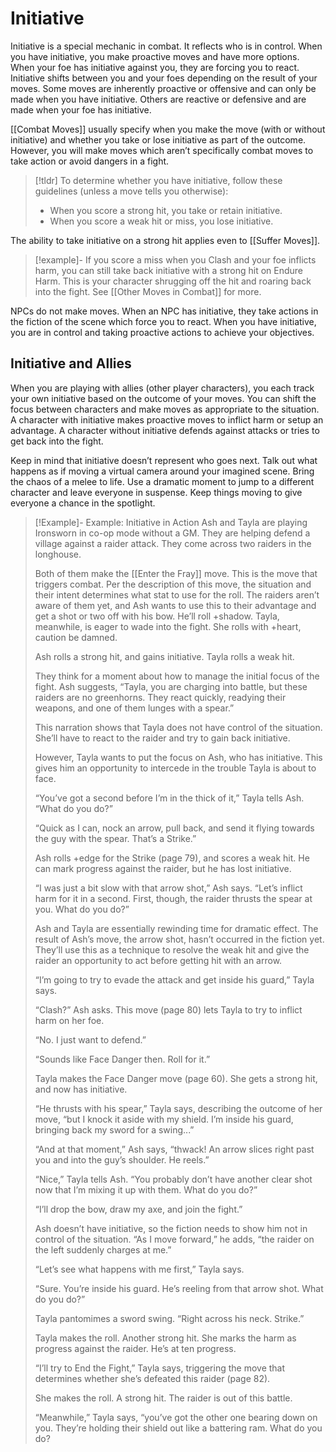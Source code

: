 # Initiative
Initiative is a special mechanic in combat. It reflects who is in control. When you have initiative, you make proactive moves and have more options. When your foe has initiative against you, they are forcing you to react. Initiative shifts between you and your foes depending on the result of your moves. Some moves are inherently proactive or offensive and can only be made when you have initiative. Others are reactive or defensive and are made when your foe has initiative.

[[Combat Moves]] usually specify when you make the move (with or without initiative) and whether you take or lose initiative as part of the outcome. However, you will make moves which aren’t specifically combat moves to take action or avoid dangers in a fight. 

>[!tldr] To determine whether you have initiative, follow these guidelines (unless a move tells you otherwise):
>- When you score a strong hit, you take or retain initiative.
>- When you score a weak hit or miss, you lose initiative.

The ability to take initiative on a strong hit applies even to [[Suffer Moves]]. 

>[!example]-
>If you score a miss when you Clash and your foe inflicts harm, you can still take back initiative with a strong hit on Endure Harm. This is your character shrugging off the hit and roaring back into the fight. See [[Other Moves in Combat]] for more.

NPCs do not make moves. When an NPC has initiative, they take actions in the fiction of the scene which force you to react. When you have initiative, you are in control and taking proactive actions to achieve your objectives.

## Initiative and Allies
When you are playing with allies (other player characters), you each track your own initiative based on the outcome of your moves. You can shift the focus between characters and make moves as appropriate to the situation. A character with initiative makes proactive moves to inflict harm or setup an advantage. A character without initiative defends against attacks or tries to get back into the fight.

Keep in mind that initiative doesn’t represent who goes next. Talk out what happens as if moving a virtual camera around your imagined scene. Bring the chaos of a melee to life. Use a dramatic moment to jump to a different character and leave everyone in suspense. Keep things moving to give everyone a chance in the spotlight.

> [!Example]- Example: Initiative in Action
> Ash and Tayla are playing Ironsworn in co-op mode without a GM. They are helping defend a village against a raider attack. They come across two raiders in the longhouse. 
> 
> Both of them make the [[Enter the Fray]] move. This is the move that triggers combat. Per the description of this move, the situation and their intent determines what stat to use for the roll. The raiders aren’t aware of them yet, and Ash wants to use this to their advantage and get a shot or two off with his bow. He’ll roll +shadow. Tayla, meanwhile, is eager to wade into the fight. She rolls with +heart, caution be damned. 
> 
> Ash rolls a strong hit, and gains initiative. Tayla rolls a weak hit. 
> 
> They think for a moment about how to manage the initial focus of the fight. Ash suggests, “Tayla, you are charging into battle, but these raiders are no greenhorns. They react quickly, readying their weapons, and one of them lunges with a spear.” 
> 
> This narration shows that Tayla does not have control of the situation. She’ll have to react to the raider and try to gain back initiative. 
> 
> However, Tayla wants to put the focus on Ash, who has initiative. This gives him an opportunity to intercede in the trouble Tayla is about to face. 
> 
> “You’ve got a second before I’m in the thick of it,” Tayla tells Ash. “What do you do?” 
> 
> “Quick as I can, nock an arrow, pull back, and send it flying towards the guy with the spear. That’s a Strike.” 
> 
> Ash rolls +edge for the Strike (page 79), and scores a weak hit. He can mark progress against the raider, but he has lost initiative. 
> 
> “I was just a bit slow with that arrow shot,” Ash says. “Let’s inflict harm for it in a second. First, though, the raider thrusts the spear at you. What do you do?” 
> 
> Ash and Tayla are essentially rewinding time for dramatic effect. The result of Ash’s move, the arrow shot, hasn’t occurred in the fiction yet. They’ll use this as a technique to resolve the weak hit and give the raider an opportunity to act before getting hit with an arrow.
> 
> “I’m going to try to evade the attack and get inside his guard,” Tayla says. 
> 
> “Clash?” Ash asks. This move (page 80) lets Tayla to try to inflict harm on her foe. 
> 
> “No. I just want to defend.” 
> 
> “Sounds like Face Danger then. Roll for it.” 
> 
> Tayla makes the Face Danger move (page 60). She gets a strong hit, and now has initiative. 
> 
> “He thrusts with his spear,” Tayla says, describing the outcome of her move, “but I knock it aside with my shield. I’m inside his guard, bringing back my sword for a swing...” 
> 
> “And at that moment,” Ash says, “thwack! An arrow slices right past you and into the guy’s shoulder. He reels.” 
> 
> “Nice,” Tayla tells Ash. “You probably don’t have another clear shot now that I’m mixing it up with them. What do you do?” 
> 
> “I’ll drop the bow, draw my axe, and join the fight.” 
> 
> Ash doesn’t have initiative, so the fiction needs to show him not in control of the situation. “As I move forward,” he adds, “the raider on the left suddenly charges at me.” 
> 
> “Let’s see what happens with me first,” Tayla says.
> 
> “Sure. You’re inside his guard. He’s reeling from that arrow shot. What do you do?” 
> 
> Tayla pantomimes a sword swing. “Right across his neck. Strike.” 
> 
> Tayla makes the roll. Another strong hit. She marks the harm as progress against the raider. He’s at ten progress. 
> 
> “I’ll try to End the Fight,” Tayla says, triggering the move that determines whether she’s defeated this raider (page 82). 
> 
> She makes the roll. A strong hit. The raider is out of this battle. 
> 
> “Meanwhile,” Tayla says, “you’ve got the other one bearing down on you. They’re holding their shield out like a battering ram. What do you do?

